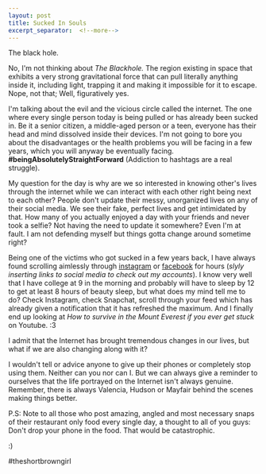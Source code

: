```yaml
---
layout: post
title: Sucked In Souls
excerpt_separator:  <!--more-->
---
```




The black hole. 

No, I'm not thinking about *The Blackhole.* The region existing in space that exhibits a very strong gravitational force that can pull literally anything inside it, including light, trapping it and making it impossible for it to escape. Nope, not that; Well, figuratively yes. 

I'm talking about the evil and the vicious circle called the internet. The one where every single person today is being pulled or has already been sucked in. Be it a senior citizen, a middle-aged person or a teen, everyone has their head and mind dissolved inside their devices. I'm not going to bore you about the disadvantages or the health problems you will be facing in a few years, which you will anyway be eventually facing. **#beingAbsolutelyStraightForward** (Addiction to hashtags are a real struggle).

My question for the day is why are we so interested in knowing other's lives through the internet while we can interact with each other right being next to each other? People don't update their messy, unorganized lives on any of their social media. We see their fake, perfect lives and get intimidated by that. How many of you actually enjoyed a day with your friends and never took a selfie? Not having the need to update it somewhere? Even I'm at fault. I am not defending myself but things gotta change around sometime right?

Being one of the victims who got sucked in a few years back, I have always found scrolling aimlessly through [instagram](https://instagram.com/theshortbrowngirl) or [facebook](https://fb.com/fairie.fanatic) for hours (_slyly inserting links to social media to check out my accounts_).  I know very well that I have college at 9 in the morning and probably will have to sleep by 12 to get at least 8 hours of beauty sleep, but what does my mind tell me to do? Check Instagram, check Snapchat, scroll through your feed which has already given a notification that it has refreshed the maximum. And I finally end up looking at _How to survive in the Mount Everest if you ever get stuck_ on Youtube. :3 

I admit that the Internet has brought tremendous changes in our lives, but what if we are also changing along with it? 

I wouldn't tell or advice anyone to give up their phones or completely stop using them. Neither can you nor can I. But we can always give a reminder to ourselves that the life portrayed on the Internet isn't always genuine. Remember, there is always Valencia, Hudson or Mayfair behind the scenes making things better.  

P.S: Note to all those who post amazing, angled and most necessary snaps of their restaurant only food every single day, a thought to all of you guys: Don't drop your phone in the food. That would be catastrophic.

:)

 #theshortbrowngirl